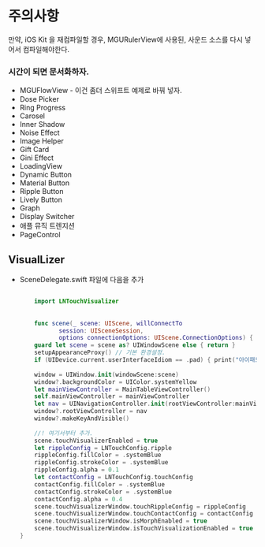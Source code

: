 
# 주의사항
만약, iOS Kit 을 재컴파일할 경우, MGURulerView에 사용된, 사운드 소스를 다시 넣어서 컴파일해야한다.

### 시간이 되면 문서화하자.
* MGUFlowView - 이건 좀더 스위프트 예제로 바꿔 넣자.
* Dose Picker
* Ring Progress
* Carosel
* Inner Shadow
* Noise Effect
* Image Helper
* Gift Card
* Gini Effect
* LoadingView
* Dynamic Button
* Material Button
* Ripple Button
* Lively Button
* Graph
* Display Switcher
* 애플 뮤직 트렌지션
* PageControl

 

## VisualLizer
* SceneDelegate.swift 파일에 다음을 추가
    
    ```swift
    
        import LNTouchVisualizer
        
        
        func scene(_ scene: UIScene, willConnectTo
               session: UISceneSession,
               options connectionOptions: UIScene.ConnectionOptions) {
        guard let scene = scene as? UIWindowScene else { return }
        setupAppearanceProxy() // 기본 환경설정.
        if (UIDevice.current.userInterfaceIdiom == .pad) { print("아이패드") } else { print("아이폰") }
        
        window = UIWindow.init(windowScene:scene)
        window?.backgroundColor = UIColor.systemYellow
        let mainViewController = MainTableViewController()
        self.mainViewController = mainViewController
        let nav = UINavigationController.init(rootViewController:mainViewController)
        window?.rootViewController = nav
        window?.makeKeyAndVisible()
        
        //! 여기서부터 추가.
        scene.touchVisualizerEnabled = true
        let rippleConfig = LNTouchConfig.ripple
        rippleConfig.fillColor = .systemBlue
        rippleConfig.strokeColor = .systemBlue
        rippleConfig.alpha = 0.1
        let contactConfig = LNTouchConfig.touchConfig
        contactConfig.fillColor = .systemBlue
        contactConfig.strokeColor = .systemBlue
        contactConfig.alpha = 0.4
        scene.touchVisualizerWindow.touchRippleConfig = rippleConfig
        scene.touchVisualizerWindow.touchContactConfig = contactConfig
        scene.touchVisualizerWindow.isMorphEnabled = true
        scene.touchVisualizerWindow.isTouchVisualizationEnabled = true
    }
    ```
